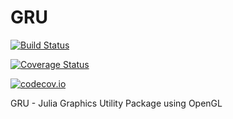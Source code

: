 # GRU

[![Build Status](https://travis-ci.org/aaalexandrov/GR.jl.svg?branch=master)](https://travis-ci.org/aaalexandrov/GR.jl)

[![Coverage Status](https://coveralls.io/repos/aaalexandrov/GR.jl/badge.svg?branch=master&service=github)](https://coveralls.io/github/aaalexandrov/GR.jl?branch=master)

[![codecov.io](http://codecov.io/github/aaalexandrov/GR.jl/coverage.svg?branch=master)](http://codecov.io/github/aaalexandrov/GR.jl?branch=master)

GRU - Julia Graphics Utility Package using OpenGL
